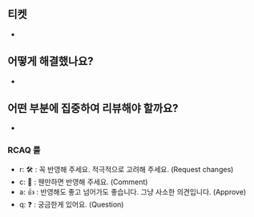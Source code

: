 ## 티켓

- 

## 어떻게 해결했나요?

-

## 어떤 부분에 집중하여 리뷰해야 할까요?

-

### RCAQ 룰

- r: 🛠 : 꼭 반영해 주세요. 적극적으로 고려해 주세요. (Request changes)
- c: 🔨 : 웬만하면 반영해 주세요. (Comment)
- a: 👍 : 반영해도 좋고 넘어가도 좋습니다. 그냥 사소한 의견입니다. (Approve)
- q: ❓ : 궁금한게 있어요. (Question)
